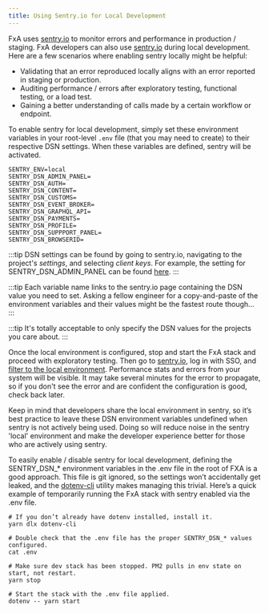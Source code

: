 ```yaml
---
title: Using Sentry.io for Local Development
---
```


FxA uses [sentry.io](https://sentry.io) to monitor errors and performance in production / staging. FxA developers can also use [sentry.io](https://sentry.io) during local development. Here are a few scenarios where enabling sentry locally might be helpful:

- Validating that an error reproduced locally aligns with an error reported in staging or production.
- Auditing performance / errors after exploratory testing, functional testing, or a load test.
- Gaining a better understanding of calls made by a certain workflow or endpoint. 

To enable sentry for local development, simply set these environment variables in your root-level `.env` file (that you may need to create) to their respective DSN settings. When these variables are defined, sentry will be activated. 

```
SENTRY_ENV=local
SENTRY_DSN_ADMIN_PANEL=
SENTRY_DSN_AUTH=
SENTRY_DSN_CONTENT=
SENTRY_DSN_CUSTOMS=
SENTRY_DSN_EVENT_BROKER=
SENTRY_DSN_GRAPHQL_API=
SENTRY_DSN_PAYMENTS=
SENTRY_DSN_PROFILE=
SENTRY_DSN_SUPPPORT_PANEL=
SENTRY_DSN_BROWSERID=
```

:::tip
DSN settings can be found by going to sentry.io, navigating to the project's _settings_, and selecting _client keys_. For example, the setting for SENTRY_DSN_ADMIN_PANEL can be found [here](https://sentry.io/settings/mozilla/projects/fxa-admin-panel/keys/).
:::

:::tip
Each variable name links to the sentry.io page containing the DSN value you need to set. Asking a fellow engineer for a copy-and-paste of the environment variables and their values might be the fastest route though... 
:::

:::tip
It's totally acceptable to only specify the DSN values for the projects you care about. 
:::

Once the local environment is configured, stop and start the FxA stack and proceed with exploratory testing. Then go to [sentry.io](https://sentry.io), log in with SSO, and [filter to the local environment](https://docs.sentry.io/product/sentry-basics/environments/). Performance stats and errors from your system will be visible. It may take several minutes for the error to propagate, so if you don't see the error and are confident the configuration is good, check back later.

Keep in mind that developers share the local environment in sentry, so it’s best practice to leave these DSN environment variables undefined when sentry is not actively being used. Doing so will reduce noise in the sentry 'local' environment and make the developer experience better for those who are actively using sentry.

To easily enable / disable sentry for local development, defining the SENTRY_DSN_* environment variables in the .env file in the root of FXA is a good approach. This file is git ignored, so the settings won’t accidentally get leaked, and the [dotenv-cli](https://www.npmjs.com/package/dotenv-cli) utility makes managing this trivial. Here’s a quick example of temporarily running the FxA stack with sentry enabled via the .env file.

```
# If you don’t already have dotenv installed, install it.
yarn dlx dotenv-cli

# Double check that the .env file has the proper SENTRY_DSN_* values configured.
cat .env

# Make sure dev stack has been stopped. PM2 pulls in env state on start, not restart.
yarn stop

# Start the stack with the .env file applied.
dotenv -- yarn start 
```
